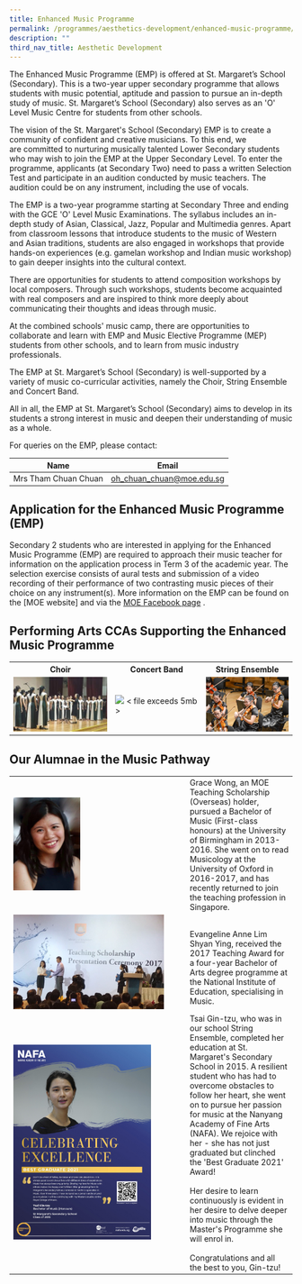 ```yaml
---
title: Enhanced Music Programme
permalink: /programmes/aesthetics-development/enhanced-music-programme/
description: ""
third_nav_title: Aesthetic Development
---
```

The Enhanced Music Programme (EMP) is offered at St. Margaret’s School (Secondary). This is a two-year upper secondary programme that allows students with music potential, aptitude and passion to pursue an in-depth study of music. St. Margaret’s School (Secondary) also serves as an 'O' Level Music Centre for students from other schools.

The vision of the St. Margaret's School (Secondary) EMP is to create a community of confident and creative musicians. To this end, we are committed to nurturing musically talented Lower Secondary students who may wish to join the EMP at the Upper Secondary Level. To enter the programme, applicants (at Secondary Two) need to pass a written Selection Test and participate in an audition conducted by music teachers. The audition could be on any instrument, including the use of vocals.

The EMP is a two-year programme starting at Secondary Three and ending with the GCE 'O' Level Music Examinations. The syllabus includes an in-depth study of Asian, Classical, Jazz, Popular and Multimedia genres. Apart from classroom lessons that introduce students to the music of Western and Asian traditions, students are also engaged in workshops that provide hands-on experiences (e.g. gamelan workshop and Indian music workshop) to gain deeper insights into the cultural context.

There are opportunities for students to attend composition workshops by local composers. Through such workshops, students become acquainted with real composers and are inspired to think more deeply about communicating their thoughts and ideas through music.

At the combined schools' music camp, there are opportunities to collaborate and learn with EMP and Music Elective Programme (MEP) students from other schools, and to learn from music industry professionals.

The EMP at St. Margaret’s School (Secondary) is well-supported by a variety of music co-curricular activities, namely the Choir, String Ensemble and Concert Band.

All in all, the EMP at St. Margaret’s School (Secondary) aims to develop in its students a strong interest in music and deepen their understanding of music as a whole.

For queries on the EMP, please contact:

| Name | Email |
|---|---|
| Mrs Tham Chuan Chuan | [oh\_chuan\_chuan@moe.edu.sg](mailto:oh_chuan_chuan@moe.edu.sg) |


Application for the Enhanced Music Programme (EMP)
-------------------

Secondary 2 students who are interested in applying for the Enhanced Music Programme (EMP) are required to approach their music teacher for information on the application process in Term 3 of the academic year. The selection exercise consists of aural tests and submission of a video recording of their performance of two contrasting music pieces of their choice on any instrument(s). More information on the EMP can be found on the [MOE website] and via the [MOE Facebook page](https://www.facebook.com/6788957003/posts/10160206090752004/?vh=e) .  

Performing Arts CCAs Supporting the Enhanced Music Programme
---------------

<table>
	<tr>
		<th> Choir </th>
		<th> Concert Band </th>
		<th> String Ensemble </th>
	</tr>
	<tr>
		<td width="36%"><img src="/images/Choir.jpg"/></td>
		<td width="32%"><img src="https://stmargaretssec.moe.edu.sg/qql/slot/u168/Programmes/Aesthetics%20Development/Band.jpg"/> < file exceeds 5mb ></td>
		<td width="32%"><img src="/images/Strings.jpg"/></td>
	</tr>
	<tr></tr>
</table>


Our Alumnae in the Music Pathway
--------------------------------

<table>
  <tr>
    <td><img src="/images/Grace.jpg" alt="Grace.jpg" style="width:119px; height:165px"></td>
    <td>Grace Wong, an MOE Teaching Scholarship (Overseas) holder, pursued a Bachelor of Music (First-class honours) at the University of Birmingham in 2013-2016. She went on to read Musicology at the University of Oxford in 2016-2017, and has recently returned to join the teaching profession in Singapore.</td>
  </tr>
  <tr>
    <td><img src="/images/Evengalinev1.jpg" alt="Evengalinev1.jpg" style="width:268px; height:168px"></td>
    <td><br>Evangeline Anne Lim Shyan Ying, received the 2017 Teaching Award for a four-year Bachelor of Arts degree programme at the National Institute of Education, specialising in Music.<br></td>
  </tr>
  <tr>
    <td width="300px"> <img src="/images/Tsai%20Gin-tzu%20-%20St%20Margarets%20Secondary%20School.jpg" alt="Tsai Gin-tzu - St Margarets Secondary School.jpg" style="width:245px; height:346px"></td>
    <td>Tsai Gin-tzu, who was in our school String Ensemble, completed her education at St. Margaret's Secondary School in 2015. A resilient student who has had to overcome obstacles to follow her heart, she went on to pursue her passion for music at the Nanyang Academy of Fine Arts (NAFA). We rejoice with her - she has not just graduated but clinched the 'Best Graduate 2021' Award!<br><br>Her desire to learn continuously is evident in her desire to delve deeper into music through the Master's Programme she will enrol in. <br><br>Congratulations and all the best to you, Gin-tzu!</td>
  </tr>
	<tr></tr>
</table>